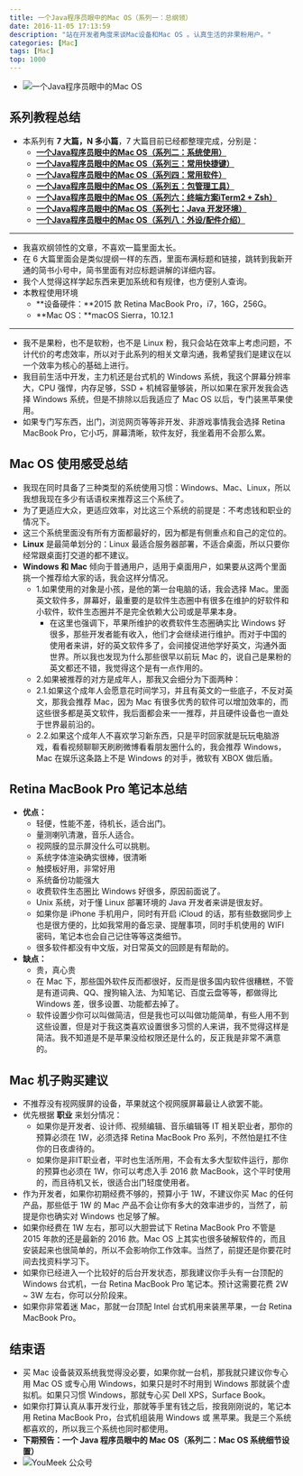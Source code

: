 ```yaml
---
title: 一个Java程序员眼中的Mac OS（系列一：总纲领）
date: 2016-11-05 17:13:59
description: "站在开发者角度来谈Mac设备和Mac OS 。认真生活的非果粉用户。"
categories: [Mac]
tags: [Mac]
top: 1000
---
```



<!-- more -->


- ![一个Java程序员眼中的Mac OS](http://img.youmeek.com/2016/Mac-introduction.jpg)



## 系列教程总结


- 本系列有 **7 大篇，N 多小篇**，7 大篇目前已经都整理完成，分别是：
    - **[一个Java程序员眼中的Mac OS（系列二：系统使用）](http://code.youmeek.com/2016/11/20/2016/11/Mac-settings/)**
    - **[一个Java程序员眼中的Mac OS（系列三：常用快捷键）](http://code.youmeek.com/2016/11/21/2016/11/Mac-keymap/)**
    - **[一个Java程序员眼中的Mac OS（系列四：常用软件）](http://code.youmeek.com/2016/11/26/2016/11/Mac-software/)**
    - **[一个Java程序员眼中的Mac OS（系列五：包管理工具）](http://code.youmeek.com/2016/11/27/2016/11/Mac-Homebrew/)**
    - **[一个Java程序员眼中的Mac OS（系列六：终端方案iTerm2 + Zsh）](http://code.youmeek.com/2016/11/29/2016/11/Mac-iTerm2/)**
    - **[一个Java程序员眼中的Mac OS（系列七：Java 开发环境）](http://code.youmeek.com/2016/11/30/2016/11/Mac-Java/)**
    - **[一个Java程序员眼中的Mac OS（系列八：外设/配件介绍）](http://code.youmeek.com/2016/12/01/2016/11/Mac-peripheral/)**

------------

- 我喜欢纲领性的文章，不喜欢一篇里面太长。
- 在 6 大篇里面会是类似提纲一样的东西，里面布满标题和链接，跳转到我新开通的简书小号中，简书里面有对应标题讲解的详细内容。
- 我个人觉得这样学起东西来更加系统和有规律，也方便别人查询。
- 本教程使用环境
    - **设备硬件：**2015 款 Retina MacBook Pro，i7，16G，256G。
    - **Mac OS：**macOS Sierra，10.12.1

------------

- 我不是果粉，也不是软粉，也不是 Linux 粉，我只会站在效率上考虑问题，不计代价的考虑效率，所以对于此系列的相关文章沟通，我希望我们是建议在以一个效率为核心的基础上进行。
- 我目前生活中开发，主力机还是台式机的 Windows 系统，我这个屏幕分辨率大，CPU 强悍，内存足够，SSD + 机械容量够装，所以如果在家开发我会选择 Windows 系统，但是不排除以后我适应了 Mac OS 以后，专门装黑苹果使用。
- 如果专门写东西，出门，浏览网页等等非开发、非游戏事情我会选择 Retina MacBook Pro，它小巧，屏幕清晰，软件友好，我坐着用不会那么累。



## Mac OS 使用感受总结

- 我现在同时具备了三种类型的系统使用习惯：Windows、Mac、Linux，所以我想我现在多少有话语权来推荐这三个系统了。
- 为了更适应大众，更适应效率，对比这三个系统的前提是：不考虑钱和职业的情况下。
- 这三个系统里面没有所有方面都最好的，因为都是有侧重点和自己的定位的。
- **Linux** 是最简单划分的：Linux 最适合服务器部署，不适合桌面，所以只要你经常跟桌面打交道的都不建议。
- **Windows 和 Mac** 倾向于普通用户，适用于桌面用户，如果要从这两个里面挑一个推荐给大家的话，我会这样分情况。
    - 1.如果使用的对象是小孩，是他的第一台电脑的话，我会选择 Mac。里面英文软件多，屏幕好，最重要的是软件生态圈中有很多在维护的好软件和小软件，软件生态圈并不是完全依赖大公司或是苹果本身。
        - 在这里也强调下，苹果所维护的收费软件生态圈确实比 Windows 好很多，那些开发者能有收入，他们才会继续进行维护。而对于中国的使用者来讲，好的英文软件多了，会间接促进他学好英文，沟通外面世界。所以我也发现为什么那些很早以前玩 Mac 的，说自己是果粉的英文都还不错，我觉得这个是有一点作用的。
    - 2.如果被推荐的对方是成年人，那我又会细分为下面两种：
    - 2.1.如果这个成年人会愿意花时间学习，并且有英文的一些底子，不反对英文，那我会推荐 Mac，因为 Mac 有很多优秀的软件可以增加效率的，而这些很多都是英文软件，我后面都会来一一推荐，并且硬件设备也一直处于世界最前沿的。
    - 2.2.如果这个成年人不喜欢学习新东西，只是平时回家就是玩玩电脑游戏，看看视频聊聊天刷刷微博看看朋友圈什么的，我会推荐 Windows，Mac 在娱乐这条路上不是 Windows 的对手，微软有 XBOX 做后盾。


## Retina MacBook Pro 笔记本总结

- **优点：**
    - 轻便，性能不差，待机长，适合出门。
    - 量测喇叭清澈，音乐人适合。
    - 视网膜的显示屏没什么可以挑剔。
    - 系统字体渲染确实很棒，很清晰
    - 触摸板好用，非常好用
    - 系统备份功能强大
    - 收费软件生态圈比 Windows 好很多，原因前面说了。
    - Unix 系统，对于懂 Linux 部署环境的 Java 开发者来讲是很友好。
    - 如果你是 iPhone 手机用户，同时有开启 iCloud 的话，那有些数据同步上也是很方便的，比如我常用的备忘录、提醒事项，同时手机使用的 WIFI 密码，笔记本也会自己记住等等这类细节。
    - 很多软件都没有中文版，对日常英文的回顾是有帮助的。
- **缺点：**
    - 贵，真心贵
    - 在 Mac 下，那些国外软件反而都很好，反而是很多国内软件很糟糕，不管是有道词典、QQ、搜狗输入法、为知笔记、百度云盘等等，都做得比 Windows 差，很多设置、功能都去掉了。
    - 软件设置少你可以叫做简洁，但是我也可以叫做功能简单，有些人用不到这些设置，但是对于我这类喜欢设置很多习惯的人来讲，我不觉得这样是简洁。我不知道是不是苹果没给权限还是什么的，反正我是非常不满意的。


## Mac 机子购买建议

- 不推荐没有视网膜屏的设备，苹果就这个视网膜屏幕最让人欲罢不能。
- 优先根据 **职业** 来划分情况：
    - 如果你是开发者、设计师、视频编辑、音乐编辑等 IT 相关职业者，那你的预算必须在 1W，必须选择 Retina MacBook Pro 系列，不然怕是扛不住你的日夜虐待的。
    - 如果你是非IT职业者，平时也生活所用，不会有太多大型软件运行，那你的预算也必须在 1W，你可以考虑入手 2016 款 MacBook，这个平时使用的，而且待机又长，很适合出门轻度使用者。
- 作为开发者，如果你初期经费不够的，预算小于 1W，不建议你买 Mac 的任何产品，那些低于 1W 的 Mac 产品不会让你有多大的效率进步的，当然了，前提是你也确实对 Windows 也足够了解。
- 如果你经费在 1W 左右，那可以大胆尝试下 Retina MacBook Pro 不管是 2015 年款的还是最新的 2016 款。Mac OS 上其实也很多破解软件的，而且安装起来也很简单的，所以不会影响你工作效率。当然了，前提还是你要花时间去找资料学习下。
- 如果你已经进入一个比较好的后台开发状态，那我建议你手头有一台顶配的 Windows 台式机，一台 Retina MacBook Pro 笔记本。预计这需要花费 2W ~ 3W 左右，你可以分阶段来。
- 如果你非常着迷 Mac，那就一台顶配 Intel 台式机用来装黑苹果，一台 Retina MacBook Pro。

     
## 结束语

- 买 Mac 设备装双系统我觉得没必要，如果你就一台机，那我就只建议你专心用 Mac OS 或专心用 Windows，如果只是时不时用到 Windows 那就装个虚拟机。如果只习惯 Windows，那就专心买 Dell XPS，Surface Book。
- 如果你打算认真从事开发行业，那就等手里有钱之后，按我刚刚说的，笔记本用 Retina MacBook Pro，台式机组装用 Windows 或 黑苹果。我是三个系统都喜欢的，所以我三个系统也同时都使用。
- **下期预告：一个 Java 程序员眼中的 Mac OS（系列二：Mac OS 系统细节设置）**
- ![YouMeek 公众号](http://img.youmeek.com/YouMeek-WX.jpg)